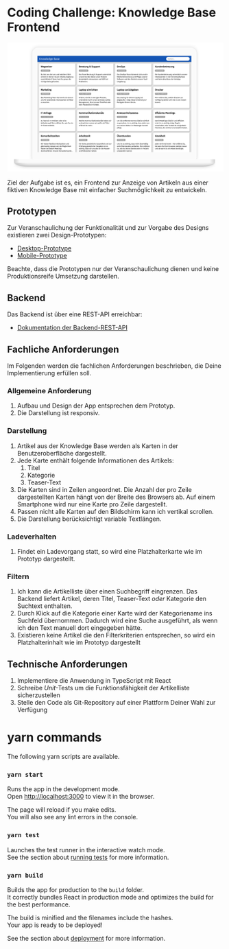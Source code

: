 # Coding Challenge: Knowledge Base Frontend
![Knowledge Base Desktop](res/desktop.png)

Ziel der Aufgabe ist es, ein Frontend zur Anzeige von Artikeln aus einer fiktiven Knowledge Base mit einfacher Suchmöglichkeit zu entwickeln.

## Prototypen
Zur Veranschaulichung der Funktionalität und zur Vorgabe des Designs existieren zwei Design-Prototypen:

- [Desktop-Prototype](https://framer.com/share/Coding-Frontend-Developer-v2--kPA0Yka2XNBzvHmDgWrK/VfUK15NXl)
- [Mobile-Prototype](https://framer.com/share/Coding-Frontend-Developer-v2--kPA0Yka2XNBzvHmDgWrK/cQkg7Br8G)

Beachte, dass die Prototypen nur der Veranschaulichung dienen und keine Produktionsreife Umsetzung darstellen.

## Backend
Das Backend ist über eine REST-API erreichbar:

- [Dokumentation der Backend-REST-API](https://documenter.getpostman.com/view/258409/TVzSjHFC)

## Fachliche Anforderungen
Im Folgenden werden die fachlichen Anforderungen beschrieben, die Deine Implementierung erfüllen soll.

### Allgemeine Anforderung
1. Aufbau und Design der App entsprechen dem Prototyp.
2. Die Darstellung ist responsiv.

### Darstellung
1. Artikel aus der Knowledge Base werden als Karten in der Benutzeroberfläche dargestellt.
2. Jede Karte enthält folgende Informationen des Artikels:
	1. Titel
	2. Kategorie
	3. Teaser-Text
3. Die Karten sind in Zeilen angeordnet. Die Anzahl der pro Zeile dargestellten Karten hängt von der Breite des Browsers ab. Auf einem Smartphone wird nur eine Karte pro Zeile dargestellt.
4. Passen nicht alle Karten auf den Bildschirm kann ich vertikal scrollen.
5. Die Darstellung berücksichtigt variable Textlängen.

### Ladeverhalten
1. Findet ein Ladevorgang statt, so wird eine Platzhalterkarte wie im Prototyp dargestellt.

### Filtern
1. Ich kann die Artikelliste über einen Suchbegriff eingrenzen. Das Backend liefert Artikel, deren Titel, Teaser-Text _oder_ Kategorie den Suchtext enthalten.
2. Durch Klick auf die Kategorie einer Karte wird der Kategoriename ins Suchfeld übernommen. Dadurch wird eine Suche ausgeführt, als wenn ich den Text manuell dort eingegeben hätte.
3. Existieren keine Artikel die den Filterkriterien entsprechen, so wird ein Platzhalterinhalt wie im Prototyp dargestellt

## Technische Anforderungen
1. Implementiere die Anwendung in TypeScript mit React
2. Schreibe _Unit_-Tests um die Funktionsfähigkeit der Artikelliste sicherzustellen
3. Stelle den Code als Git-Repository auf einer Plattform Deiner Wahl zur Verfügung

# yarn commands

The following yarn scripts are available.

### `yarn start`

Runs the app in the development mode.\
Open [http://localhost:3000](http://localhost:3000) to view it in the browser.

The page will reload if you make edits.\
You will also see any lint errors in the console.

### `yarn test`

Launches the test runner in the interactive watch mode.\
See the section about [running tests](https://facebook.github.io/create-react-app/docs/running-tests) for more information.

### `yarn build`

Builds the app for production to the `build` folder.\
It correctly bundles React in production mode and optimizes the build for the best performance.

The build is minified and the filenames include the hashes.\
Your app is ready to be deployed!

See the section about [deployment](https://facebook.github.io/create-react-app/docs/deployment) for more information.
